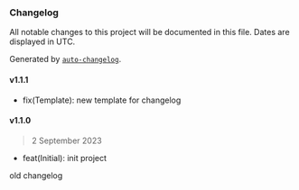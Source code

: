 ### Changelog

All notable changes to this project will be documented in this file. Dates are displayed in UTC.

Generated by [`auto-changelog`](https://github.com/CookPete/auto-changelog).

#### v1.1.1

- fix(Template): new template for changelog

#### v1.1.0

> 2 September 2023

- feat(Initial): init project

<!-- auto-changelog-above -->

old changelog
